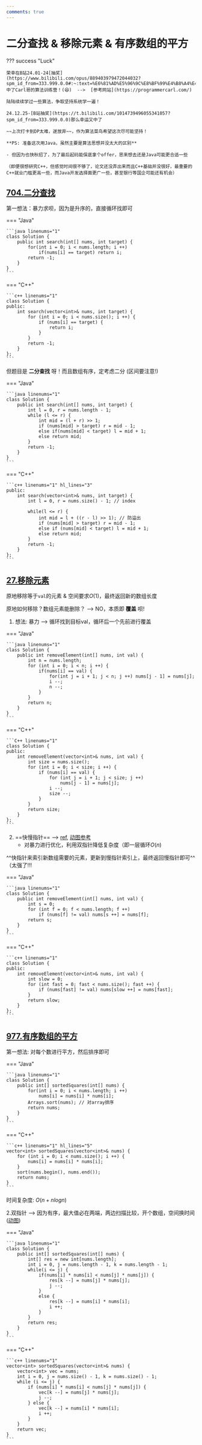 ```yaml
---
comments: true
---
```


# 二分查找 & 移除元素 & 有序数组的平方

??? success "Luck"

    荣幸在B站24.01-24[抽奖](https://www.bilibili.com/opus/889403979472044032?spm_id_from=333.999.0.0#:~:text=%E6%81%AD%E5%96%9C%E8%BF%99%E4%B8%A4%E4%BD%8D%E5%BD%95%E5%8F%8B%E4%B8%AD%E5%A5%96%EF%BC%8CB%E7%AB%99%E7%A7%81%E4%BF%A1%E6%88%91%E6%8B%89%E4%BD%A0%E5%85%A5%E7%BE%A4%E5%93%88%20%40H%2DYiheng%20%40%E8%9C%82%E8%9C%9C%E5%8A%A0%E7%89%9B%E5%A5%B6%E5%90%97)中了Carl哥的算法训练营！(😆)  -->  [参考网站](https://programmercarl.com/)

    陆陆续续学过一些算法，争取坚持系统学一遍！

    24.12.25-[B站抽奖](https://t.bilibili.com/1014739496055341057?spm_id_from=333.999.0.0)那么幸运又中了

    ~~上次打卡到DP太难，遂放弃~~，作为算法菜鸟希望这次尽可能坚持！

    **PS: 准备这次用Java，虽然主要是算法思想并没太大的区别**
    
    - 但因为也快秋招了，为了最后起码能保底拿个offer，思来想去还是Java可能更合适一些
    
    （即便很想研究C++，但感觉时间很不够了，论文还没弄出来而且C++基础并没很好，最重要的C++就业门槛更高一些，而Java开发选择面更广一些，甚至银行等国企可能还有机会）


## [704.二分查找](https://leetcode.cn/problems/binary-search/)

第一想法：暴力求呗，因为是升序的，直接循环找即可 

=== "Java"

    ```java linenums="1"
    class Solution {
        public int search(int[] nums, int target) {
            for(int i = 0; i < nums.length; i ++)
                if(nums[i] == target) return i;
            return -1;
        }
    }
    ```

=== "C++"

    ```c++ linenums="1"
    class Solution {
    public:
        int search(vector<int>& nums, int target) {
            for (int i = 0; i < nums.size(); i ++) {
                if (nums[i] == target) {
                    return i;
                }
            }
            return -1;
        } 
    };
    ```

但题目是 **二分查找** 呀！而且数组有序，定考虑二分 (区间要注意!)

=== "Java"

    ```java linenums="1"
    class Solution {
        public int search(int[] nums, int target) {
            int l = 0, r = nums.length - 1;
            while (l <= r) {
                int mid = (l + r) >> 1;
                if (nums[mid] > target) r = mid - 1;
                else if(nums[mid] < target) l = mid + 1;
                else return mid;
            }
            return -1;
        }
    }
    ```

=== "C++"

    ```c++ linenums="1" hl_lines="3"
    public:
        int search(vector<int>& nums, int target) {
            int l = 0, r = nums.size() - 1; // index 
            
            while(l <= r) {
                int mid = l + ((r - l) >> 1); // 防溢出
                if (nums[mid] > target) r = mid - 1;
                else if (nums[mid] < target) l = mid + 1;
                else return mid;
            }
            return -1;
        }
    };
    ```

## [27.移除元素](https://leetcode.cn/problems/remove-element/)

原地移除等于`val`的元素 & 空间要求$O(1)$，最终返回新的数组长度

原地如何移除？数组元素能删除？ --> NO，本质即 **覆盖** 呗!

1. 想法: 暴力 --> 循环找到目标val，循环后一个先前进行覆盖

=== "Java"

    ```java linenums="1"
    class Solution {
        public int removeElement(int[] nums, int val) {
            int n = nums.length;
            for (int i = 0; i < n; i ++) {
                if(nums[i] == val) {
                    for(int j = i + 1; j < n; j ++) nums[j - 1] = nums[j];
                    i --;
                    n --;
                }
            }
            return n;
        }
    }
    ```

=== "C++"

    ```C++ linenums="1"
    class Solution {
    public:
        int removeElement(vector<int>& nums, int val) {
            int size = nums.size();
            for (int i = 0; i < size; i ++) {
                if (nums[i] == val) {
                    for (int j = i + 1; j < size; j ++) 
                        nums[j - 1] = nums[j];
                    i --;
                    size --;
                }
            }
            return size; 
        }
    };
    ```

2. ==快慢指针==  --> [ref](https://programmercarl.com/0027.%E7%A7%BB%E9%99%A4%E5%85%83%E7%B4%A0.html#%E6%80%9D%E8%B7%AF:~:text=%23-,%E5%8F%8C%E6%8C%87%E9%92%88%E6%B3%95,-%E5%8F%8C%E6%8C%87%E9%92%88%E6%B3%95), [动图参考](https://code-thinking.cdn.bcebos.com/gifs/27.%E7%A7%BB%E9%99%A4%E5%85%83%E7%B4%A0-%E5%8F%8C%E6%8C%87%E9%92%88%E6%B3%95.gif)
    - 对暴力进行优化，利用双指针降低复杂度（即一层循环$O(n)$

^^快指针来索引新数组需要的元素，更新到慢指针索引上，最终返回慢指针即可^^（太强了!!!

=== "Java" 

    ```java linenums="1"
    class Solution {
        public int removeElement(int[] nums, int val) {
            int s = 0;
            for (int f = 0; f < nums.length; f ++)
                if (nums[f] != val) nums[s ++] = nums[f];
            return s;
        }
    }
    ```

=== "C++"

    ```c++ linenums="1"
    class Solution {
    public:
        int removeElement(vector<int>& nums, int val) {
            int slow = 0;
            for (int fast = 0; fast < nums.size(); fast ++) {
                if (nums[fast] != val) nums[slow ++] = nums[fast];
            }
            return slow;
        }
    };
    ```

## [977.有序数组的平方](https://leetcode.cn/problems/squares-of-a-sorted-array/)

第一想法: 对每个数进行平方，然后排序即可

=== "Java"

    ```java linenums="1"
    class Solution {
        public int[] sortedSquares(int[] nums) {
            for(int i = 0; i < nums.length; i ++)  
                nums[i] = nums[i] * nums[i];
            Arrays.sort(nums); // 对array排序
            return nums;
        }
    }
    ```

=== "C++"

    ```c++ linenums="1" hl_lines="5"
    vector<int> sortedSquares(vector<int>& nums) {
        for (int i = 0; i < nums.size(); i ++) {
            nums[i] = nums[i] * nums[i];
        }
        sort(nums.begin(), nums.end());
        return nums;
    }
    ```

时间复杂度: $O(n + nlogn)$

2.双指针 --> 因为有序，最大值必在两端，两边扫描比较，开个数组，空间换时间([动图](https://code-thinking.cdn.bcebos.com/gifs/977.%E6%9C%89%E5%BA%8F%E6%95%B0%E7%BB%84%E7%9A%84%E5%B9%B3%E6%96%B9.gif))

=== "Java" 

    ```java linenums="1"
    class Solution {
        public int[] sortedSquares(int[] nums) {
            int[] res = new int[nums.length];
            int i = 0, j = nums.length - 1, k = nums.length - 1;
            while(i <= j) {
                if(nums[i] * nums[i] < nums[j] * nums[j]) {
                    res[k --] = nums[j] * nums[j];
                    j --;
                }
                else {
                    res[k --] = nums[i] * nums[i];
                    i ++;
                }
            }
            return res;
        }
    }
    ```

=== "C++"

    ```c++ linenums="1"
    vector<int> sortedSquares(vector<int>& nums) {
        vector<int> vec = nums;
        int i = 0, j = nums.size() - 1, k = nums.size() - 1;
        while (i <= j) {
            if (nums[i] * nums[i] < nums[j] * nums[j]) {
                vec[k --] = nums[j] * nums[j];
                j --;
            } else {
                vec[k --] = nums[i] * nums[i];
                i ++;
            }
        }
        return vec;
    }
    ```